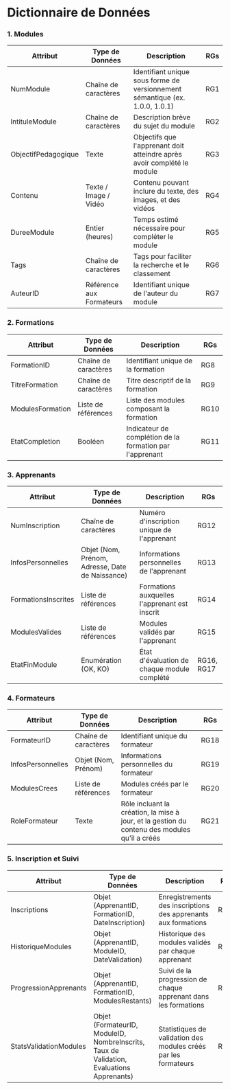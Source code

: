 # Dictionnaire de Données #

### 1. Modules

| **Attribut**                | **Type de Données**      | **Description**                                                                              | **RGs**  |
|-----------------------------|--------------------------|----------------------------------------------------------------------------------------------|----------|
| NumModule                   | Chaîne de caractères     | Identifiant unique sous forme de versionnement sémantique (ex. 1.0.0, 1.0.1)                 | RG1      |
| IntituleModule              | Chaîne de caractères     | Description brève du sujet du module                                                         | RG2      |
| ObjectifPedagogique         | Texte                    | Objectifs que l'apprenant doit atteindre après avoir complété le module                      | RG3      |
| Contenu                     | Texte / Image / Vidéo    | Contenu pouvant inclure du texte, des images, et des vidéos                                   | RG4      |
| DureeModule                 | Entier (heures)          | Temps estimé nécessaire pour compléter le module                                             | RG5      |
| Tags                        | Chaîne de caractères     | Tags pour faciliter la recherche et le classement                                            | RG6      |
| AuteurID                    | Référence aux Formateurs | Identifiant unique de l'auteur du module                                                     | RG7      |

### 2. Formations

| **Attribut**                | **Type de Données**      | **Description**                                                                              | **RGs**  |
|-----------------------------|--------------------------|----------------------------------------------------------------------------------------------|----------|
| FormationID                 | Chaîne de caractères     | Identifiant unique de la formation                                                            | RG8      |
| TitreFormation              | Chaîne de caractères     | Titre descriptif de la formation                                                              | RG9      |
| ModulesFormation            | Liste de références      | Liste des modules composant la formation                                                      | RG10     |
| EtatCompletion              | Booléen                  | Indicateur de complétion de la formation par l'apprenant                                      | RG11     |

### 3. Apprenants

| **Attribut**                | **Type de Données**      | **Description**                                                                              | **RGs**  |
|-----------------------------|--------------------------|----------------------------------------------------------------------------------------------|----------|
| NumInscription              | Chaîne de caractères     | Numéro d'inscription unique de l'apprenant                                                   | RG12     |
| InfosPersonnelles           | Objet (Nom, Prénom, Adresse, Date de Naissance) | Informations personnelles de l'apprenant                                      | RG13     |
| FormationsInscrites         | Liste de références      | Formations auxquelles l'apprenant est inscrit                                                | RG14     |
| ModulesValides              | Liste de références      | Modules validés par l'apprenant                                                              | RG15     |
| EtatFinModule               | Enumération (OK, KO)     | État d'évaluation de chaque module complété                                                  | RG16, RG17|

### 4. Formateurs

| **Attribut**                | **Type de Données**      | **Description**                                                                              | **RGs**  |
|-----------------------------|--------------------------|----------------------------------------------------------------------------------------------|----------|
| FormateurID                 | Chaîne de caractères     | Identifiant unique du formateur                                                              | RG18     |
| InfosPersonnelles           | Objet (Nom, Prénom)      | Informations personnelles du formateur                                                       | RG19     |
| ModulesCrees                | Liste de références      | Modules créés par le formateur                                                               | RG20     |
| RoleFormateur               | Texte                    | Rôle incluant la création, la mise à jour, et la gestion du contenu des modules qu'il a créés | RG21     |

### 5. Inscription et Suivi

| **Attribut**                | **Type de Données**      | **Description**                                                                              | **RGs**  |
|-----------------------------|--------------------------|----------------------------------------------------------------------------------------------|----------|
| Inscriptions                | Objet (ApprenantID, FormationID, DateInscription) | Enregistrements des inscriptions des apprenants aux formations              | RG22     |
| HistoriqueModules           | Objet (ApprenantID, ModuleID, DateValidation)  | Historique des modules validés par chaque apprenant                                         | RG23     |
| ProgressionApprenants       | Objet (ApprenantID, FormationID, ModulesRestants) | Suivi de la progression de chaque apprenant dans les formations                            | RG24     |
| StatsValidationModules      | Objet (FormateurID, ModuleID, NombreInscrits, Taux de Validation, Evaluations Apprenants) | Statistiques de validation des modules créés par les formateurs                            | RG25     |

